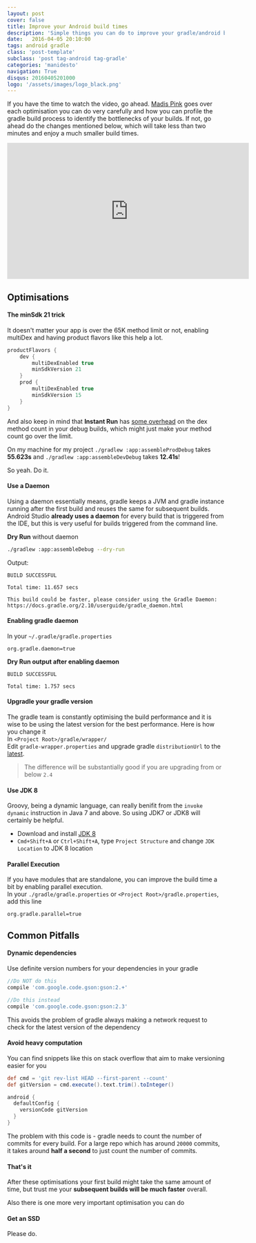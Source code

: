 ```yaml
---
layout: post
cover: false
title: Improve your Android build times
description: 'Simple things you can do to improve your gradle/android build time a lot'
date:   2016-04-05 20:10:00
tags: android gradle
class: 'post-template'
subclass: 'post tag-android tag-gradle'
categories: 'manidesto'
navigation: True
disqus: 20160405201000
logo: '/assets/images/logo_black.png'
---
```


If you have the time to watch the video, go ahead. [Madis Pink](https://twitter.com/madisp) goes over each optimisation you can do very carefully and how you can profile the gradle build process to identify the bottlenecks of your builds. If not, go ahead do the changes mentioned below, which will take less than two minutes and enjoy a much smaller build times.
  
<iframe width="560" height="315" src="https://www.youtube.com/embed/AbNhen_zn-c" frameborder="0" allowfullscreen></iframe>

## Optimisations

#### The minSdk 21 trick
It doesn't matter your app is over the 65K method limit or not, enabling multiDex and having product flavors like this help a lot.  

```groovy
productFlavors {
    dev {
        multiDexEnabled true
        minSdkVersion 21
    }
    prod {
        multiDexEnabled true
        minSdkVersion 15
    }
}
```
  
And also keep in mind that **Instant Run** has [some overhead](https://twitter.com/tornorbye/status/717446584284241921) on the dex method count in your debug builds, which might just make your method count go over the limit.
  
On my machine for my project 
`./gradlew :app:assembleProdDebug` takes **55.623s** and `./gradlew :app:assembleDevDebug` takes **12.41s**!

So yeah. Do it.

#### Use a Daemon
Using a daemon essentially means, gradle keeps a JVM and gradle instance running after the first build and reuses the same for subsequent builds. Android Studio **already uses a daemon** for every build that is triggered from the IDE, but this is very useful for builds triggered from the command line.

**Dry Run** without daemon

```sh
./gradlew :app:assembleDebug --dry-run
```

Output:

```
BUILD SUCCESSFUL

Total time: 11.657 secs

This build could be faster, please consider using the Gradle Daemon: https://docs.gradle.org/2.10/userguide/gradle_daemon.html
```

#### Enabling gradle daemon
In your `~/.gradle/gradle.properties`

```
org.gradle.daemon=true
```

**Dry Run output after enabling daemon**

```
BUILD SUCCESSFUL

Total time: 1.757 secs
```

#### Upgradle your gradle version
The gradle team is constantly optimising the build performance and it is wise to be using the latest version for the best performance. Here is how you change it  
In `<Project Root>/gradle/wrapper/`  
Edit `gradle-wrapper.properties` and upgrade gradle `distributionUrl` to the [latest](http://gradle.org/gradle-download/).
> The difference will be substantially good if you are upgrading from or below `2.4`

#### Use JDK 8 
Groovy, being a dynamic language, can really benifit from the `invoke dynamic` instruction in Java 7 and above. So using JDK7 or JDK8 will certainly be helpful.

* Download and install [JDK 8](http://www.oracle.com/technetwork/java/javase/downloads/jdk8-downloads-2133151.html)
* `Cmd+Shift+A` or `Ctrl+Shift+A`, type `Project Structure` and change `JDK Location` to JDK 8 location

#### Parallel Execution
If you have modules that are standalone, you can improve the build time a bit by enabling parallel execution.  
In your `./gradle/gradle.properties` or `<Project Root>/gradle.properties`, add this line

```
org.gradle.parallel=true
```

## Common Pitfalls
#### Dynamic dependencies
Use definite version numbers for your dependencies in your gradle

```groovy
//Do NOT do this
compile 'com.google.code.gson:gson:2.+'

//Do this instead
compile 'com.google.code.gson:gson:2.3'
```
This avoids the problem of gradle always making a network request to check for the latest version of the dependency

#### Avoid heavy computation
You can find snippets like this on stack overflow that aim to make versioning easier for you

```groovy
def cmd = 'git rev-list HEAD --first-parent --count'
def gitVersion = cmd.execute().text.trim().toInteger()

android {
  defaultConfig {
    versionCode gitVersion
  }
}
```
The problem with this code is - gradle needs to count the number of commits for every build. For a large repo which has around `20000` commits, it takes around **half a second** to just count the number of commits.

#### That's it
After these optimisations your first build might take the same amount of time, but trust me your **subsequent builds will be much faster** overall. 

Also there is one more very important optimisation you can do

#### Get an SSD
Please do.

